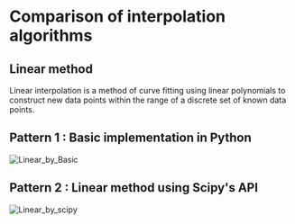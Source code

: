 # Comparison of interpolation algorithms

## Linear method
Linear interpolation is a method of curve fitting using linear polynomials to construct new data points within the range of a discrete set of known data points.

## Pattern 1 : Basic implementation in Python
![Linear_by_Basic](https://user-images.githubusercontent.com/36861752/123006945-63371500-d3f3-11eb-9a10-c6d635228858.png)

## Pattern 2 : Linear method using Scipy's API
![Linear_by_scipy](https://user-images.githubusercontent.com/36861752/123006985-6f22d700-d3f3-11eb-99f5-d64d3609ba79.png)
